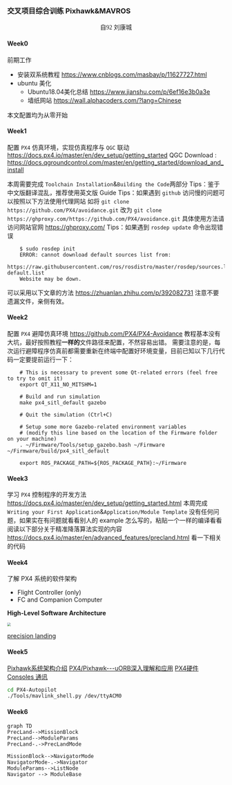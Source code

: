### 交叉项目综合训练 Pixhawk&MAVROS
<div align="center" style="font-family:yahei">自92 刘康城</div>

#### Week0
前期工作
+ 安装双系统教程 https://www.cnblogs.com/masbay/p/11627727.html
+ ubuntu 美化
  + Ubuntu18.04美化总结 https://www.jianshu.com/p/6ef16e3b0a3e
  + 墙纸网站 https://wall.alphacoders.com/?lang=Chinese

本文配置均为从零开始

#### Week1
配置 `PX4` 仿真环境，实现仿真程序与 `QGC` 联动
https://docs.px4.io/master/en/dev_setup/getting_started
QGC Download :
https://docs.qgroundcontrol.com/master/en/getting_started/download_and_install

本周需要完成 `Toolchain Installation`&`Building the Code`两部分
Tips：鉴于中文版翻译混乱，推荐使用英文版 Guide
Tips：如果遇到 `github` 访问慢的问题可以按照以下方法使用代理网站
如将
`git clone https://github.com/PX4/avoidance.git`
改为
`git clone https://ghproxy.com/https://github.com/PX4/avoidance.git`
具体使用方法请访问网站官网 https://ghproxy.com/
Tips：如果遇到 `rosdep update` 命令出现错误
```
    $ sudo rosdep init
    ERROR: cannot download default sources list from:
    https://raw.githubusercontent.com/ros/rosdistro/master/rosdep/sources.list.d/20-default.list
    Website may be down.
```
可以采用以下文章的方法 https://zhuanlan.zhihu.com/p/392082731
注意不要遗漏文件，亲侧有效。

#### Week2
配置 `PX4` 避障仿真环境
https://github.com/PX4/PX4-Avoidance
教程基本没有大坑，最好按照教程**一样的**文件路径来配置，不然容易出错。
需要注意的是，每次运行避障程序仿真前都需要重新在终端中配置好环境变量，目前已知以下几行代码一定要提前运行一下：
```
    # This is necessary to prevent some Qt-related errors (feel free to try to omit it)
    export QT_X11_NO_MITSHM=1

    # Build and run simulation
    make px4_sitl_default gazebo

    # Quit the simulation (Ctrl+C)

    # Setup some more Gazebo-related environment variables
    # (modify this line based on the location of the Firmware folder on your machine)
    . ~/Firmware/Tools/setup_gazebo.bash ~/Firmware ~/Firmware/build/px4_sitl_default

    export ROS_PACKAGE_PATH=${ROS_PACKAGE_PATH}:~/Firmware
```

#### Week3
学习 `PX4` 控制程序的开发方法
https://docs.px4.io/master/en/dev_setup/getting_started.html
本周完成 `Writing your First Application`&`Application/Module Template`
没有任何问题，如果实在有问题就看看别人的 example 怎么写的，粘贴一个一样的编译看看
阅读以下部分关于精准降落算法实现的内容
https://docs.px4.io/master/en/advanced_features/precland.html
看一下相关的代码

#### Week4
了解 PX4 系统的软件架构
+ Flight Controller (only)
+ FC and Companion Computer

**High-Level Software Architecture**

<img src="https://docs.px4.io/master/assets/img/PX4_Architecture.fa89af6b.svg" style="zoom:50%">

[precision landing](https://github.com/PX4/PX4-Autopilot/tree/master/src/modules/navigator)

#### Week5
[Pixhawk系统架构介绍](https://blog.csdn.net/u013181595/article/details/80976610)
[PX4/Pixhawk---uORB深入理解和应用](https://blog.csdn.net/freeape/article/details/46880637)
[PX4硬件 Consoles 通讯](https://docs.px4.io/master/en/debug/mavlink_shell.html)

```bash
cd PX4-Autopilot
./Tools/mavlink_shell.py /dev/ttyACM0
```

#### Week6
```mermaid
graph TD
PrecLand-->MissionBlock
PrecLand-->ModuleParams
PrecLand-.->PrecLandMode

MissionBlock-->NavigatorMode
NavigatorMode-.->Navigator
ModuleParams-->ListNode
Navigator --> ModuleBase
```
